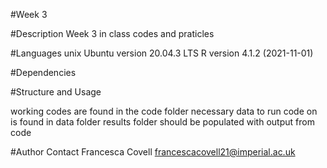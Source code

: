 #Week 3

#Description 
Week 3 in class codes and praticles 

#Languages
unix Ubuntu version 20.04.3 LTS
R version 4.1.2 (2021-11-01)
 
#Dependencies


#Structure and Usage

working codes are found in the code folder
necessary data to run code on is found in data folder
results folder should be populated with output from code





#Author Contact
Francesca Covell
francescacovell21@imperial.ac.uk